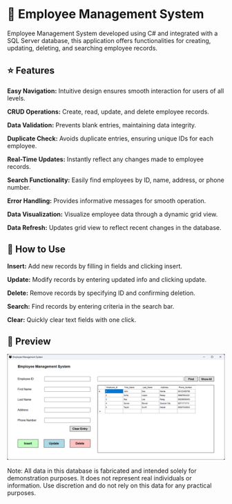 # 💼 Employee Management System
Employee Management System developed using C# and integrated with a SQL Server database, this application offers functionalities for creating, updating, deleting, and searching employee records.

## ⭐ Features

**Easy Navigation:** Intuitive design ensures smooth interaction for users of all levels.

**CRUD Operations:** Create, read, update, and delete employee records.

**Data Validation:** Prevents blank entries, maintaining data integrity.

**Duplicate Check:** Avoids duplicate entries, ensuring unique IDs for each employee.

**Real-Time Updates:** Instantly reflect any changes made to employee records.

**Search Functionality:** Easily find employees by ID, name, address, or phone number.

**Error Handling:** Provides informative messages for smooth operation.

**Data Visualization:** Visualize employee data through a dynamic grid view.

**Data Refresh:** Updates grid view to reflect recent changes in the database.


## 🤔 How to Use

**Insert:** Add new records by filling in fields and clicking insert.

**Update:** Modify records by entering updated info and clicking update.

**Delete:** Remove records by specifying ID and confirming deletion.

**Search:** Find records by entering criteria in the search bar.

**Clear:** Quickly clear text fields with one click.

## 👀 Preview

![](https://github.com/ameekaapura/CRUD_Employee_Management_System/blob/master/Preview.png)

Note:
All data in this database is fabricated and intended solely for demonstration purposes. It does not represent real individuals or information. Use discretion and do not rely on this data for any practical purposes.
